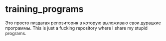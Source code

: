 # training_programs
 
Это просто пиздатая репозитория в которую выложиваю свои дурацкие программы.
This is just a fucking repository where I share my stupid programs.

